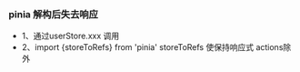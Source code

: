 ### pinia 解构后失去响应
* 1、通过userStore.xxx 调用
* 2、import {storeToRefs} from 'pinia'  storeToRefs 使保持响应式  actions除外